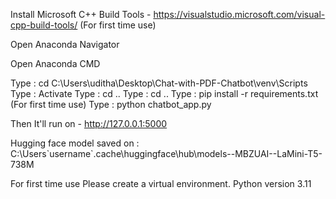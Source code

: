 Install Microsoft C++ Build Tools - https://visualstudio.microsoft.com/visual-cpp-build-tools/ (For first time use)

Open Anaconda Navigator 

Open Anaconda CMD

Type : cd C:\Users\uditha\Desktop\Chat-with-PDF-Chatbot\venv\Scripts
Type : Activate 
Type : cd ..
Type : cd ..
Type : pip install -r requirements.txt (For first time use)
Type : python chatbot_app.py

Then It'll run on - http://127.0.0.1:5000

Hugging face model saved on : C:\Users\`username`\.cache\huggingface\hub\models--MBZUAI--LaMini-T5-738M

For first time use Please create a virtual environment. 
Python version 3.11